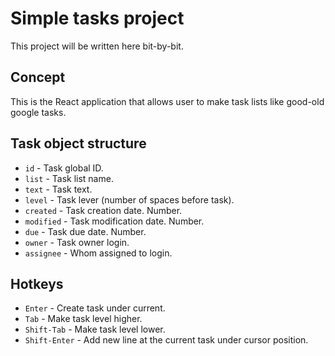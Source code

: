# Simple tasks project

This project will be written here bit-by-bit.

## Concept

This is the React application that allows user to make task lists like good-old
google tasks.

## Task object structure

- `id` - Task global ID.
- `list` - Task list name.
- `text` - Task text.
- `level` - Task lever (number of spaces before task).
- `created` - Task creation date. Number.
- `modified` - Task modification date. Number.
- `due` - Task due date. Number.
- `owner` - Task owner login.
- `assignee` - Whom assigned to login.

## Hotkeys

- `Enter` - Create task under current.
- `Tab` - Make task level higher.
- `Shift-Tab` - Make task level lower.
- `Shift-Enter` - Add new line at the current task under cursor position.
